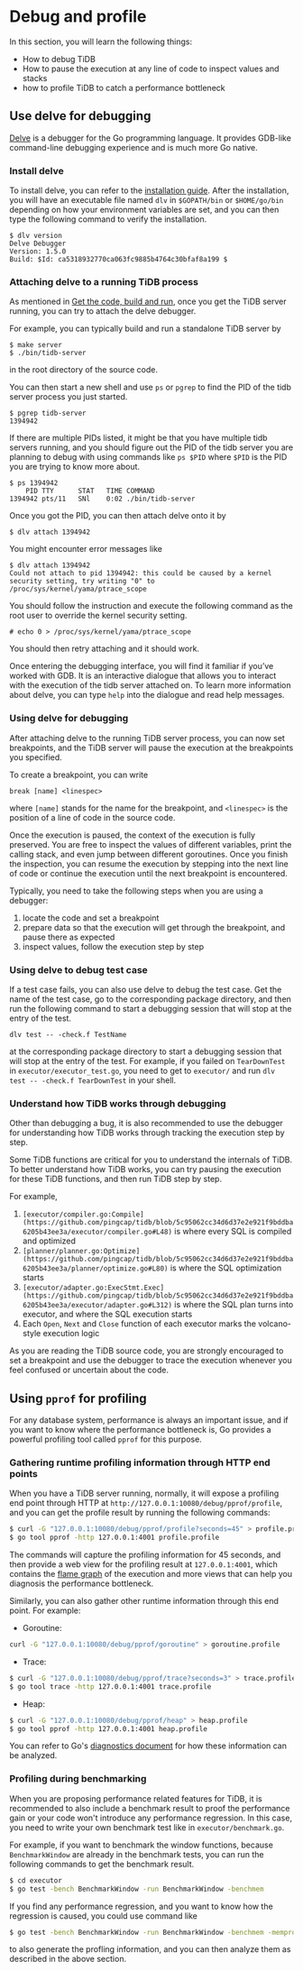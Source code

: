 # Debug and profile

In this section, you will learn the following things:
- How to debug TiDB
- How to pause the execution at any line of code to inspect values and stacks
- how to profile TiDB to catch a performance bottleneck

## Use delve for debugging

[Delve](https://github.com/go-delve/delve) is a debugger for the Go programming language. It provides GDB-like command-line debugging experience and is much more Go native.

### Install delve

To install delve, you can refer to the [installation guide](https://github.com/go-delve/delve/tree/master/Documentation/installation). After the installation, you will have an executable file named `dlv` in `$GOPATH/bin` or `$HOME/go/bin` depending on how your environment variables are set, and you can then type the following command to verify the installation.

```
$ dlv version
Delve Debugger
Version: 1.5.0
Build: $Id: ca5318932770ca063fc9885b4764c30bfaf8a199 $
```

### Attaching delve to a running TiDB process

As mentioned in [Get the code, build and run](build-tidb-from-source.md), once you get the TiDB server running, you can try to attach the delve debugger.

For example, you can typically build and run a standalone TiDB server by

```
$ make server
$ ./bin/tidb-server
```

in the root directory of the source code.

You can then start a new shell and use `ps` or `pgrep` to find the PID of the tidb server process you just started.

```
$ pgrep tidb-server
1394942
```

If there are multiple PIDs listed, it might be that you have multiple tidb servers running, and you should figure out the PID of the tidb server you are planning to debug with using commands like `ps $PID` where `$PID` is the PID you are trying to know more about.

```
$ ps 1394942
    PID TTY      STAT   TIME COMMAND
1394942 pts/11   SNl    0:02 ./bin/tidb-server
```

Once you got the PID, you can then attach delve onto it by

```
$ dlv attach 1394942
```

You might encounter error messages like

```
$ dlv attach 1394942
Could not attach to pid 1394942: this could be caused by a kernel security setting, try writing "0" to /proc/sys/kernel/yama/ptrace_scope
```

You should follow the instruction and execute the following command as the root user to override the kernel security setting.

```
# echo 0 > /proc/sys/kernel/yama/ptrace_scope
```

You should then retry attaching and it should work.

Once entering the debugging interface, you will find it familiar if you’ve worked with GDB. It is an interactive dialogue that allows you to interact with the execution of the tidb server attached on. To learn more information about delve, you can type `help` into the dialogue and read help messages.

### Using delve for debugging

After attaching delve to the running TiDB server process, you can now set breakpoints, and the TiDB server will pause the execution at the breakpoints you specified.

To create a breakpoint, you can write

```
break [name] <linespec>
```

where `[name]` stands for the name for the breakpoint, and `<linespec>` is the position of a line of code in the source code.

Once the execution is paused, the context of the execution is fully preserved. You are free to inspect the values of different variables, print the calling stack, and even jump between different goroutines. Once you finish the inspection, you can resume the execution by stepping into the next line of code or continue the execution until the next breakpoint is encountered.

Typically, you need to take the following steps when you are using a debugger:

1. locate the code and set a breakpoint
2. prepare data so that the execution will get through the breakpoint, and pause there as expected
3. inspect values, follow the execution step by step

### Using delve to debug test case

If a test case fails, you can also use delve to debug the test case. Get the name of the test case, go to the corresponding package directory, and then run the following command to start a debugging session that will stop at the entry of the test. 

```
dlv test -- -check.f TestName
```

at the corresponding package directory to start a debugging session that will stop at the entry of the test. For example, if you failed on `TearDownTest` in `executor/executor_test.go`, you need to get to `executor/` and run `dlv test -- -check.f TearDownTest` in your shell.

### Understand how TiDB works through debugging

Other than debugging a bug, it is also recommended to use the debugger for understanding how TiDB works through tracking the execution step by step.

Some TiDB functions are critical for you to understand the internals of TiDB. To better understand how TiDB works, you can try pausing the execution for these TiDB functions, and then run TiDB step by step.

For example,

1. `[executor/compiler.go:Compile](https://github.com/pingcap/tidb/blob/5c95062cc34d6d37e2e921f9bddba6205b43ee3a/executor/compiler.go#L48)` is where every SQL is compiled and optimized
2. `[planner/planner.go:Optimize](https://github.com/pingcap/tidb/blob/5c95062cc34d6d37e2e921f9bddba6205b43ee3a/planner/optimize.go#L80)` is where the SQL optimization starts
3. `[executor/adapter.go:ExecStmt.Exec](https://github.com/pingcap/tidb/blob/5c95062cc34d6d37e2e921f9bddba6205b43ee3a/executor/adapter.go#L312)` is where the SQL plan turns into executor, and where the SQL execution starts
4. Each `Open`, `Next` and `Close` function of each executor marks the volcano-style execution logic

As you are reading the TiDB source code, you are strongly encouraged to set a breakpoint and use the debugger to trace the execution whenever you feel confused or uncertain about the code.

## Using `pprof` for profiling

For any database system, performance is always an important issue, and if you want to know where the performance bottleneck is, Go provides a powerful profiling tool called `pprof` for this purpose.

### Gathering runtime profiling information through HTTP end points

When you have a TiDB server running, normally, it will expose a profiling end point through HTTP at `http://127.0.0.1:10080/debug/pprof/profile`, and you can get the profile result by running the following commands:

```bash
$ curl -G "127.0.0.1:10080/debug/pprof/profile?seconds=45" > profile.profile
$ go tool pprof -http 127.0.0.1:4001 profile.profile
```

The commands will capture the profiling information for 45 seconds, and then provide a web view for the profiling result at `127.0.0.1:4001`, which contains the [flame graph](http://www.brendangregg.com/flamegraphs.html) of the execution and more views that can help you diagnosis the performance bottleneck.

Similarly, you can also gather other runtime information through this end point. For example:

- Goroutine:

```bash
curl -G "127.0.0.1:10080/debug/pprof/goroutine" > goroutine.profile
```

- Trace:

```bash
$ curl -G "127.0.0.1:10080/debug/pprof/trace?seconds=3" > trace.profile
$ go tool trace -http 127.0.0.1:4001 trace.profile
```

- Heap:

```bash
$ curl -G "127.0.0.1:10080/debug/pprof/heap" > heap.profile
$ go tool pprof -http 127.0.0.1:4001 heap.profile
```

You can refer to Go's [diagnostics document](https://golang.org/doc/diagnostics) for how these information can be analyzed.

### Profiling during benchmarking

When you are proposing performance related features for TiDB, it is recommended to also include a benchmark result to proof the performance gain or your code won't introduce any performance regression. In this case, you need to write your own benchmark test like in `executor/benchmark.go`.

For example, if you want to benchmark the window functions, because `BenchmarkWindow` are already in the benchmark tests, you can run the following commands to get the benchmark result.

```bash
$ cd executor
$ go test -bench BenchmarkWindow -run BenchmarkWindow -benchmem
```


If you find any performance regression, and you want to know how the regression is caused, you could use command like

```bash
$ go test -bench BenchmarkWindow -run BenchmarkWindow -benchmem -memprofile memprofile.out -cpuprofile profile.out
```

to also generate the profling information, and you can then analyze them as described in the above section.
